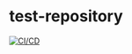 # test-repository
[![CI/CD](https://github.com/sinchu-u/test-repository/actions/workflows/ci-cd.yml/badge.svg)](https://github.com/sinchu-u/test-repository/actions/workflows/ci-cd.yml)
